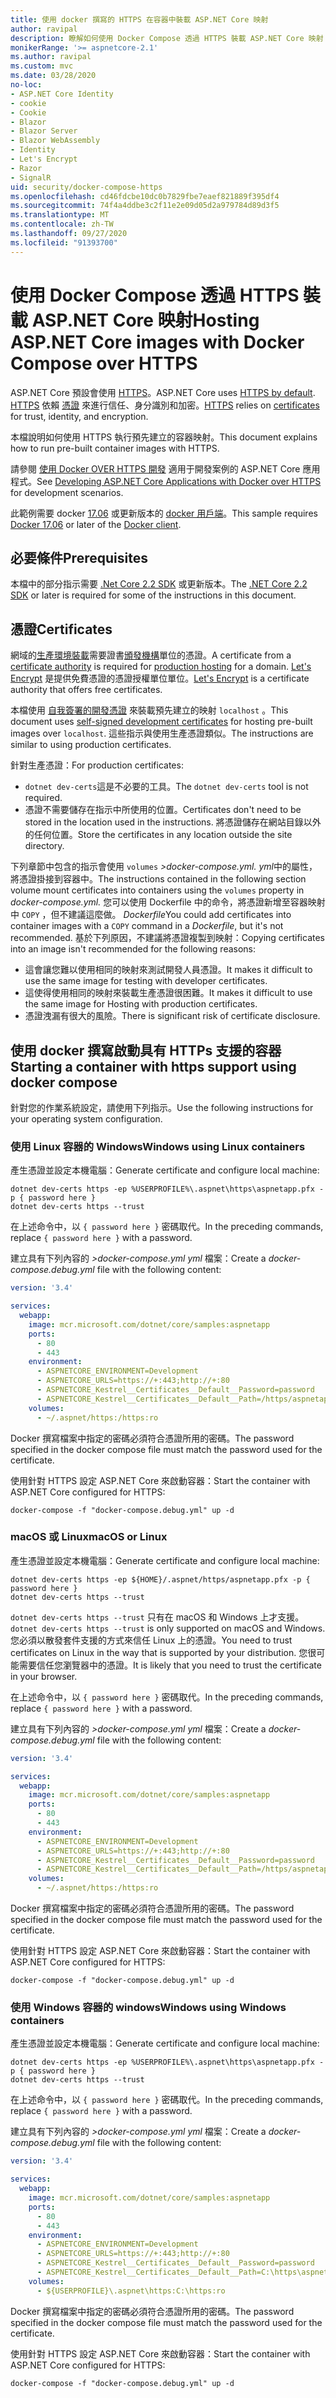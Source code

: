 ```yaml
---
title: 使用 docker 撰寫的 HTTPS 在容器中裝載 ASP.NET Core 映射
author: ravipal
description: 瞭解如何使用 Docker Compose 透過 HTTPS 裝載 ASP.NET Core 映射
monikerRange: '>= aspnetcore-2.1'
ms.author: ravipal
ms.custom: mvc
ms.date: 03/28/2020
no-loc:
- ASP.NET Core Identity
- cookie
- Cookie
- Blazor
- Blazor Server
- Blazor WebAssembly
- Identity
- Let's Encrypt
- Razor
- SignalR
uid: security/docker-compose-https
ms.openlocfilehash: cd46fdcbe10dc0b7829fbe7eaef821889f395df4
ms.sourcegitcommit: 74f4a4ddbe3c2f11e2e09d05d2a979784d89d3f5
ms.translationtype: MT
ms.contentlocale: zh-TW
ms.lasthandoff: 09/27/2020
ms.locfileid: "91393700"
---
```

# <a name="hosting-aspnet-core-images-with-docker-compose-over-https"></a><span data-ttu-id="d2f3b-103">使用 Docker Compose 透過 HTTPS 裝載 ASP.NET Core 映射</span><span class="sxs-lookup"><span data-stu-id="d2f3b-103">Hosting ASP.NET Core images with Docker Compose over HTTPS</span></span>


<span data-ttu-id="d2f3b-104">ASP.NET Core 預設會使用 [HTTPS](./enforcing-ssl.md)。</span><span class="sxs-lookup"><span data-stu-id="d2f3b-104">ASP.NET Core uses [HTTPS by default](./enforcing-ssl.md).</span></span> <span data-ttu-id="d2f3b-105">[HTTPS](https://en.wikipedia.org/wiki/HTTPS) 依賴 [憑證](https://en.wikipedia.org/wiki/Public_key_certificate) 來進行信任、身分識別和加密。</span><span class="sxs-lookup"><span data-stu-id="d2f3b-105">[HTTPS](https://en.wikipedia.org/wiki/HTTPS) relies on [certificates](https://en.wikipedia.org/wiki/Public_key_certificate) for trust, identity, and encryption.</span></span>

<span data-ttu-id="d2f3b-106">本檔說明如何使用 HTTPS 執行預先建立的容器映射。</span><span class="sxs-lookup"><span data-stu-id="d2f3b-106">This document explains how to run pre-built container images with HTTPS.</span></span>

<span data-ttu-id="d2f3b-107">請參閱 [使用 Docker OVER HTTPS 開發](https://github.com/dotnet/dotnet-docker/blob/master/samples/run-aspnetcore-https-development.md) 適用于開發案例的 ASP.NET Core 應用程式。</span><span class="sxs-lookup"><span data-stu-id="d2f3b-107">See [Developing ASP.NET Core Applications with Docker over HTTPS](https://github.com/dotnet/dotnet-docker/blob/master/samples/run-aspnetcore-https-development.md) for development scenarios.</span></span>

<span data-ttu-id="d2f3b-108">此範例需要 docker [17.06](https://docs.docker.com/release-notes/docker-ce) 或更新版本的 [docker 用戶端](https://www.docker.com/products/docker)。</span><span class="sxs-lookup"><span data-stu-id="d2f3b-108">This sample requires [Docker 17.06](https://docs.docker.com/release-notes/docker-ce) or later of the [Docker client](https://www.docker.com/products/docker).</span></span>

## <a name="prerequisites"></a><span data-ttu-id="d2f3b-109">必要條件</span><span class="sxs-lookup"><span data-stu-id="d2f3b-109">Prerequisites</span></span>

<span data-ttu-id="d2f3b-110">本檔中的部分指示需要 [.Net Core 2.2 SDK](https://dotnet.microsoft.com/download) 或更新版本。</span><span class="sxs-lookup"><span data-stu-id="d2f3b-110">The [.NET Core 2.2 SDK](https://dotnet.microsoft.com/download) or later is required for some of the instructions in this document.</span></span>

## <a name="certificates"></a><span data-ttu-id="d2f3b-111">憑證</span><span class="sxs-lookup"><span data-stu-id="d2f3b-111">Certificates</span></span>

<span data-ttu-id="d2f3b-112">網域的[生產環境裝載](https://blogs.msdn.microsoft.com/webdev/2017/11/29/configuring-https-in-asp-net-core-across-different-platforms/)需要證書[頒發機構](https://wikipedia.org/wiki/Certificate_authority)單位的憑證。</span><span class="sxs-lookup"><span data-stu-id="d2f3b-112">A certificate from a [certificate authority](https://wikipedia.org/wiki/Certificate_authority) is required for [production hosting](https://blogs.msdn.microsoft.com/webdev/2017/11/29/configuring-https-in-asp-net-core-across-different-platforms/) for a domain.</span></span> <span data-ttu-id="d2f3b-113">[Let's Encrypt](https://letsencrypt.org/) 是提供免費憑證的憑證授權單位單位。</span><span class="sxs-lookup"><span data-stu-id="d2f3b-113">[Let's Encrypt](https://letsencrypt.org/) is a certificate authority that offers free certificates.</span></span>

<span data-ttu-id="d2f3b-114">本檔使用 [自我簽署的開發憑證](https://wikipedia.org/wiki/Self-signed_certificate) 來裝載預先建立的映射 `localhost` 。</span><span class="sxs-lookup"><span data-stu-id="d2f3b-114">This document uses [self-signed development certificates](https://wikipedia.org/wiki/Self-signed_certificate) for hosting pre-built images over `localhost`.</span></span> <span data-ttu-id="d2f3b-115">這些指示與使用生產憑證類似。</span><span class="sxs-lookup"><span data-stu-id="d2f3b-115">The instructions are similar to using production certificates.</span></span>

<span data-ttu-id="d2f3b-116">針對生產憑證：</span><span class="sxs-lookup"><span data-stu-id="d2f3b-116">For production certificates:</span></span>

* <span data-ttu-id="d2f3b-117">`dotnet dev-certs`這是不必要的工具。</span><span class="sxs-lookup"><span data-stu-id="d2f3b-117">The `dotnet dev-certs` tool is not required.</span></span>
* <span data-ttu-id="d2f3b-118">憑證不需要儲存在指示中所使用的位置。</span><span class="sxs-lookup"><span data-stu-id="d2f3b-118">Certificates don't need to be stored in the location used in the instructions.</span></span> <span data-ttu-id="d2f3b-119">將憑證儲存在網站目錄以外的任何位置。</span><span class="sxs-lookup"><span data-stu-id="d2f3b-119">Store the certificates in any location outside the site directory.</span></span>

<span data-ttu-id="d2f3b-120">下列章節中包含的指示會使用 `volumes` *>docker-compose.yml. yml*中的屬性，將憑證掛接到容器中。</span><span class="sxs-lookup"><span data-stu-id="d2f3b-120">The instructions contained in the following section volume mount certificates into containers using the `volumes` property in *docker-compose.yml.*</span></span> <span data-ttu-id="d2f3b-121">您可以使用 Dockerfile 中的命令，將憑證新增至容器映射中 `COPY` ，但不建議這麼做。 *Dockerfile*</span><span class="sxs-lookup"><span data-stu-id="d2f3b-121">You could add certificates into container images with a `COPY` command in a *Dockerfile*, but it's not recommended.</span></span> <span data-ttu-id="d2f3b-122">基於下列原因，不建議將憑證複製到映射：</span><span class="sxs-lookup"><span data-stu-id="d2f3b-122">Copying certificates into an image isn't recommended for the following reasons:</span></span>

* <span data-ttu-id="d2f3b-123">這會讓您難以使用相同的映射來測試開發人員憑證。</span><span class="sxs-lookup"><span data-stu-id="d2f3b-123">It makes it difficult to use the same image for testing with developer certificates.</span></span>
* <span data-ttu-id="d2f3b-124">這使得使用相同的映射來裝載生產憑證很困難。</span><span class="sxs-lookup"><span data-stu-id="d2f3b-124">It makes it difficult to use the same image for Hosting with production certificates.</span></span>
* <span data-ttu-id="d2f3b-125">憑證洩漏有很大的風險。</span><span class="sxs-lookup"><span data-stu-id="d2f3b-125">There is significant risk of certificate disclosure.</span></span>

## <a name="starting-a-container-with-https-support-using-docker-compose"></a><span data-ttu-id="d2f3b-126">使用 docker 撰寫啟動具有 HTTPs 支援的容器</span><span class="sxs-lookup"><span data-stu-id="d2f3b-126">Starting a container with https support using docker compose</span></span>

<span data-ttu-id="d2f3b-127">針對您的作業系統設定，請使用下列指示。</span><span class="sxs-lookup"><span data-stu-id="d2f3b-127">Use the following instructions for your operating system configuration.</span></span>

### <a name="windows-using-linux-containers"></a><span data-ttu-id="d2f3b-128">使用 Linux 容器的 Windows</span><span class="sxs-lookup"><span data-stu-id="d2f3b-128">Windows using Linux containers</span></span>

<span data-ttu-id="d2f3b-129">產生憑證並設定本機電腦：</span><span class="sxs-lookup"><span data-stu-id="d2f3b-129">Generate certificate and configure local machine:</span></span>

```dotnetcli
dotnet dev-certs https -ep %USERPROFILE%\.aspnet\https\aspnetapp.pfx -p { password here }
dotnet dev-certs https --trust
```

<span data-ttu-id="d2f3b-130">在上述命令中，以 `{ password here }` 密碼取代。</span><span class="sxs-lookup"><span data-stu-id="d2f3b-130">In the preceding commands, replace `{ password here }` with a password.</span></span>

<span data-ttu-id="d2f3b-131">建立具有下列內容的 _>docker-compose.yml yml_ 檔案：</span><span class="sxs-lookup"><span data-stu-id="d2f3b-131">Create a _docker-compose.debug.yml_ file with the following content:</span></span>

```yaml
version: '3.4'

services:
  webapp:
    image: mcr.microsoft.com/dotnet/core/samples:aspnetapp
    ports:
      - 80
      - 443
    environment:
      - ASPNETCORE_ENVIRONMENT=Development
      - ASPNETCORE_URLS=https://+:443;http://+:80
      - ASPNETCORE_Kestrel__Certificates__Default__Password=password
      - ASPNETCORE_Kestrel__Certificates__Default__Path=/https/aspnetapp.pfx
    volumes:
      - ~/.aspnet/https:/https:ro
```
<span data-ttu-id="d2f3b-132">Docker 撰寫檔案中指定的密碼必須符合憑證所用的密碼。</span><span class="sxs-lookup"><span data-stu-id="d2f3b-132">The password specified in the docker compose file must match the password used for the certificate.</span></span>

<span data-ttu-id="d2f3b-133">使用針對 HTTPS 設定 ASP.NET Core 來啟動容器：</span><span class="sxs-lookup"><span data-stu-id="d2f3b-133">Start the container with ASP.NET Core configured for HTTPS:</span></span>

```console
docker-compose -f "docker-compose.debug.yml" up -d
```

### <a name="macos-or-linux"></a><span data-ttu-id="d2f3b-134">macOS 或 Linux</span><span class="sxs-lookup"><span data-stu-id="d2f3b-134">macOS or Linux</span></span>

<span data-ttu-id="d2f3b-135">產生憑證並設定本機電腦：</span><span class="sxs-lookup"><span data-stu-id="d2f3b-135">Generate certificate and configure local machine:</span></span>

```dotnetcli
dotnet dev-certs https -ep ${HOME}/.aspnet/https/aspnetapp.pfx -p { password here }
dotnet dev-certs https --trust
```

<span data-ttu-id="d2f3b-136">`dotnet dev-certs https --trust` 只有在 macOS 和 Windows 上才支援。</span><span class="sxs-lookup"><span data-stu-id="d2f3b-136">`dotnet dev-certs https --trust` is only supported on macOS and Windows.</span></span> <span data-ttu-id="d2f3b-137">您必須以散發套件支援的方式來信任 Linux 上的憑證。</span><span class="sxs-lookup"><span data-stu-id="d2f3b-137">You need to trust certificates on Linux in the way that is supported by your distribution.</span></span> <span data-ttu-id="d2f3b-138">您很可能需要信任您瀏覽器中的憑證。</span><span class="sxs-lookup"><span data-stu-id="d2f3b-138">It is likely that you need to trust the certificate in your browser.</span></span>

<span data-ttu-id="d2f3b-139">在上述命令中，以 `{ password here }` 密碼取代。</span><span class="sxs-lookup"><span data-stu-id="d2f3b-139">In the preceding commands, replace `{ password here }` with a password.</span></span>

<span data-ttu-id="d2f3b-140">建立具有下列內容的 _>docker-compose.yml yml_ 檔案：</span><span class="sxs-lookup"><span data-stu-id="d2f3b-140">Create a _docker-compose.debug.yml_ file with the following content:</span></span>

```yaml
version: '3.4'

services:
  webapp:
    image: mcr.microsoft.com/dotnet/core/samples:aspnetapp
    ports:
      - 80
      - 443
    environment:
      - ASPNETCORE_ENVIRONMENT=Development
      - ASPNETCORE_URLS=https://+:443;http://+:80
      - ASPNETCORE_Kestrel__Certificates__Default__Password=password
      - ASPNETCORE_Kestrel__Certificates__Default__Path=/https/aspnetapp.pfx
    volumes:
      - ~/.aspnet/https:/https:ro
```
<span data-ttu-id="d2f3b-141">Docker 撰寫檔案中指定的密碼必須符合憑證所用的密碼。</span><span class="sxs-lookup"><span data-stu-id="d2f3b-141">The password specified in the docker compose file must match the password used for the certificate.</span></span>

<span data-ttu-id="d2f3b-142">使用針對 HTTPS 設定 ASP.NET Core 來啟動容器：</span><span class="sxs-lookup"><span data-stu-id="d2f3b-142">Start the container with ASP.NET Core configured for HTTPS:</span></span>

```console
docker-compose -f "docker-compose.debug.yml" up -d
```

### <a name="windows-using-windows-containers"></a><span data-ttu-id="d2f3b-143">使用 Windows 容器的 windows</span><span class="sxs-lookup"><span data-stu-id="d2f3b-143">Windows using Windows containers</span></span>

<span data-ttu-id="d2f3b-144">產生憑證並設定本機電腦：</span><span class="sxs-lookup"><span data-stu-id="d2f3b-144">Generate certificate and configure local machine:</span></span>

```dotnetcli
dotnet dev-certs https -ep %USERPROFILE%\.aspnet\https\aspnetapp.pfx -p { password here }
dotnet dev-certs https --trust
```

<span data-ttu-id="d2f3b-145">在上述命令中，以 `{ password here }` 密碼取代。</span><span class="sxs-lookup"><span data-stu-id="d2f3b-145">In the preceding commands, replace `{ password here }` with a password.</span></span>

<span data-ttu-id="d2f3b-146">建立具有下列內容的 _>docker-compose.yml yml_ 檔案：</span><span class="sxs-lookup"><span data-stu-id="d2f3b-146">Create a _docker-compose.debug.yml_ file with the following content:</span></span>

```yaml
version: '3.4'

services:
  webapp:
    image: mcr.microsoft.com/dotnet/core/samples:aspnetapp
    ports:
      - 80
      - 443
    environment:
      - ASPNETCORE_ENVIRONMENT=Development
      - ASPNETCORE_URLS=https://+:443;http://+:80
      - ASPNETCORE_Kestrel__Certificates__Default__Password=password
      - ASPNETCORE_Kestrel__Certificates__Default__Path=C:\https\aspnetapp.pfx
    volumes:
      - ${USERPROFILE}\.aspnet\https:C:\https:ro
```
<span data-ttu-id="d2f3b-147">Docker 撰寫檔案中指定的密碼必須符合憑證所用的密碼。</span><span class="sxs-lookup"><span data-stu-id="d2f3b-147">The password specified in the docker compose file must match the password used for the certificate.</span></span>

<span data-ttu-id="d2f3b-148">使用針對 HTTPS 設定 ASP.NET Core 來啟動容器：</span><span class="sxs-lookup"><span data-stu-id="d2f3b-148">Start the container with ASP.NET Core configured for HTTPS:</span></span>

```console
docker-compose -f "docker-compose.debug.yml" up -d
```
